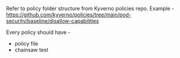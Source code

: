 Refer to policy folder structure from Kyverno policies repo. Example - https://github.com/kyverno/policies/tree/main/pod-security/baseline/disallow-capabilities

Every policy should have -
* policy file
* chainsaw test